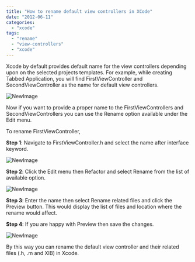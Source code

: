 ```yaml
---
title: "How to rename default view controllers in XCode"
date: "2012-06-11"
categories: 
  - "xcode"
tags: 
  - "rename"
  - "view-controllers"
  - "xcode"
---
```


Xcode by default provides default name for the view controllers depending upon on the selected projects templates. For example, while creating Tabbed Application, you will find FirstViewController and SecondViewController as the name for default view controllers.

![NewImage](/assets/images/NewImage.png "NewImage.png")

Now if you want to provide a proper name to the FirstViewControllers and SecondViewControllers you can use the Rename option available under the Edit menu.

To rename FirstViewController,  

**Step 1**: Navigate to FirstViewController.h and select the name after interface keyword.

![NewImage](/assets/images/NewImage1.png "NewImage.png") 

**Step 2**: Click the Edit menu then Refactor and select Rename from the list of available option.

![NewImage](/assets/images/NewImage3.png "NewImage.png")

**Step 3**: Enter the name then select Rename related files and click the Preview button. This would display the list of files and location where the rename would affect.

**Step 4**: If you are happy with Preview then save the changes.

![NewImage](/assets/images/NewImage4.png "NewImage.png")

By this way you can rename the default view controller and their related files (.h, .m and XIB) in Xcode.
